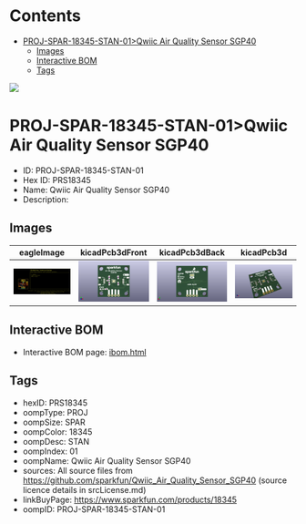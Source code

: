 



Contents
========

* [PROJ-SPAR-18345-STAN-01>Qwiic Air Quality Sensor SGP40](#proj-spar-18345-stan-01qwiic-air-quality-sensor-sgp40)
	* [Images](#images)
	* [Interactive BOM](#interactive-bom)
	* [Tags](#tags)
  
![][im]
# PROJ-SPAR-18345-STAN-01>Qwiic Air Quality Sensor SGP40

- ID: PROJ-SPAR-18345-STAN-01
- Hex ID: PRS18345
- Name: Qwiic Air Quality Sensor SGP40
- Description: 

## Images
  
  

|eagleImage|kicadPcb3dFront|kicadPcb3dBack|kicadPcb3d|
| :---: | :---: | :---: | :---: |
|[![eagleImage](eagleImage_140.png)](eagleImage_.png)|[![kicadPcb3dFront](kicadPcb3dFront_140.png)](kicadPcb3dFront_.png)|[![kicadPcb3dBack](kicadPcb3dBack_140.png)](kicadPcb3dBack_.png)|[![kicadPcb3d](kicadPcb3d_140.png)](kicadPcb3d_.png)|

## Interactive BOM

- Interactive BOM page: [ibom.html](kicad/bom/ibom.html)

## Tags

- hexID: PRS18345
- oompType: PROJ
- oompSize: SPAR
- oompColor: 18345
- oompDesc: STAN
- oompIndex: 01
- oompName: Qwiic Air Quality Sensor SGP40
- sources: All source files from https://github.com/sparkfun/Qwiic_Air_Quality_Sensor_SGP40 (source licence details in srcLicense.md)
- linkBuyPage: https://www.sparkfun.com/products/18345
- oompID: PROJ-SPAR-18345-STAN-01



[im]: kicadPcb3d_450.png
